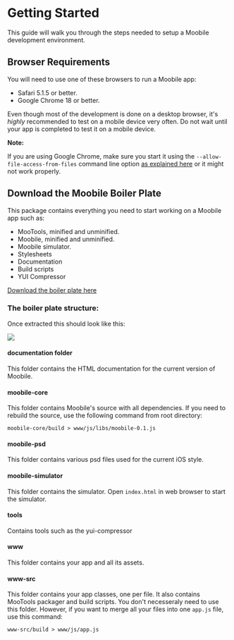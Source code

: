 Getting Started
================================================================================

This guide will walk you through the steps needed to setup a Moobile development environment.

## Browser Requirements

You will need to use one of these browsers to run a Moobile app:

- Safari 5.1.5 or better.
- Google Chrome 18 or better.

Even though most of the development is done on a desktop browser, it's *highly* recommended to test on a mobile device very often. Do not wait until your app is completed to test it on a mobile device.

**Note:**

If you are using Google Chrome, make sure you start it using the `--allow-file-access-from-files` command line option [as explained here](http://code.google.com/p/chromium/issues/detail?id=40787) or it might not work properly.

## Download the Moobile Boiler Plate

This package contains everything you need to start working on a Moobile app such as:

- MooTools, minified and unminified.
- Moobile, minified and unminified.
- Moobile simulator.
- Stylesheets
- Documentation
- Build scripts
- YUI Compressor

[Download the boiler plate here](https://github.com/jpdery/moobile-boiler-plate/zipball/master)

### The boiler plate structure:

Once extracted this should look like this:

<img src="assets/guides/GettingStarted/moobile-boiler-plate.png" />

#### documentation folder
This folder contains the HTML documentation for the current version of Moobile.

#### moobile-core
This folder contains Moobile's source with all dependencies. If you need to rebuild the source, use the following command from root directory:

	moobile-core/build > www/js/libs/moobile-0.1.js

#### moobile-psd
This folder contains various psd files used for the current iOS style.

#### moobile-simulator
This folder contains the simulator. Open `index.html` in web browser to start the simulator.

#### tools
Contains tools such as the yui-compressor

#### www
This folder contains your app and all its assets.

#### www-src
This folder contains your app classes, one per file. It also contains MooTools packager and build scripts. You don't necesseraly need to use this folder. However, if you want to merge all your files into one `app.js` file, use this command:

	www-src/build > www/js/app.js
